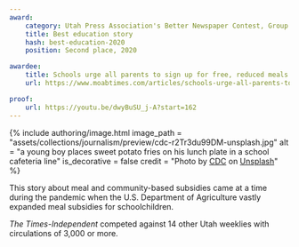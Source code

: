 ```yaml
---
award:
    category: Utah Press Association's Better Newspaper Contest, Group 2
    title: Best education story
    hash: best-education-2020
    position: Second place, 2020

awardee:
    title: Schools urge all parents to sign up for free, reduced meals. Here's why.
    url: https://www.moabtimes.com/articles/schools-urge-all-parents-to-sign-up-for-free-reduced-meals-heres-why/

proof:
    url: https://youtu.be/dwyBuSU_j-A?start=162
---
```


{% include authoring/image.html
    image_path = "assets/collections/journalism/preview/cdc-r2Tr3du99DM-unsplash.jpg"
    alt = "a young boy places sweet potato fries on his lunch plate in a school cafeteria line"
    is_decorative = false
    credit = "Photo by [CDC](https://unsplash.com/@cdc?utm_source=unsplash&utm_medium=referral&utm_content=creditCopyText) on [Unsplash](https://unsplash.com/s/photos/school-cafeteria?utm_source=unsplash&utm_medium=referral&utm_content=creditCopyText)"
%}

This story about meal and community-based subsidies came at a time during the pandemic when the U.S. Department of Agriculture vastly expanded meal subsidies for schoolchildren.

_The Times-Independent_ competed against 14 other Utah weeklies with circulations of 3,000 or more.
